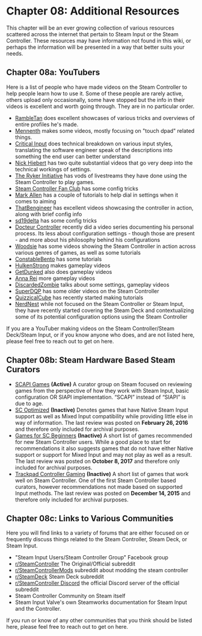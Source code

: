 # Chapter 08: Additional Resources

This chapter will be an ever growing collection of various resources scattered across the internet that pertain to Steam Input or the Steam Controller. These resources may have information not found in this wiki, or perhaps the information will be presented in a way that better suits your needs.

## Chapter 08a: YouTubers

Here is a list of people who have made videos on the Steam Controller to help people learn how to use it. Some of these people are rarely active, others upload only occasionally, some have stopped but the info in their videos is excellent and worth going through. They are in no particular order.

* [RambleTan](https://www.youtube.com/c/rambletan) does excellent showcases of various tricks and overviews of entire profiles he's made.
* [Mennenth](https://www.youtube.com/c/mennenth) makes some videos, mostly focusing on "touch dpad" related things.
* [Critical Input](https://www.youtube.com/user/CritComposer) does technical breakdown on various input styles, translating the software engineer speak of the descriptions into something the end user can better understand
* [Nick Hiebert](https://www.youtube.com/channel/UC_B_yN5Jzd2OPvKSp-ogG2Q) has two quite substantial videos that go very deep into the technical workings of settings.
* [The Ryker Initiative](https://www.youtube.com/channel/UC6Rq0h-Z1_P8NiPTFZDwaig) has vods of livestreams they have done using the Steam Controller to play games.
* [Steam Controller Fan Club](https://www.youtube.com/channel/UCf0_gzICBuymWyniCUGWzrA) has some config tricks
* [Mark Allen](https://www.youtube.com/channel/UCC3PunEhHJDtDy9LvuukCLw) has a couple of tutorials to help dial in settings when it comes to aiming
* [ThatBengineer](https://www.youtube.com/channel/UCJnAmSJEJqTgpH57FaD1hag) has excellent videos showcasing the controller in action, along with brief config info
* [sd19delta](https://www.youtube.com/channel/UC1DUtuoQCN-cc2b3PLteNeg) has some config tricks
* [Docteur Controller](https://www.youtube.com/channel/UC1GoAgop-6tbftsU4qtpSOQ) recently did a video series documenting his personal process. Its less about configuration settings - though those are present - and more about his philosophy behind his configurations
* [Woodsie](https://www.youtube.com/user/TheDarkAlly) has some videos showing the Steam Controller in action across various genres of games, as well as some tutorials
* [ConstableBento](https://www.youtube.com/channel/UCVC5wCDSwvZwABWEPqv5mfw) has some tutorials
* [HulkenStrong](https://www.youtube.com/channel/UC3YOFnM5LFS8l0mjgotHQXA) makes gameplay videos
* [GetDunked](https://www.youtube.com/channel/UCBcATKRld-58W6Db5aBeAgQ) also does gameplay videos
* [Anna Rei](https://www.youtube.com/channel/UCZML-UtFCxDajBXALA40unQ) more gameplay videos
* [DiscardedZombie](https://www.youtube.com/user/Necrocom4) talks about some settings, gameplay videos
* [SuperDQP](https://www.youtube.com/user/SuperDQP) has some older videos on the Steam Controller
* [QuizzicalCube](https://www.youtube.com/channel/UC766xnOCoh_5BoBpGSJ1AQA) has recently started making tutorials
* [NerdNest](https://www.youtube.com/channel/UCiC38Llz5e3qR6EaQAGlWvw) while not focused on the Steam Controller or Steam Input, they have recently started covering the Steam Deck and contextualizing some of its potential configuration options using the Steam Controller

If you are a YouTuber making videos on the Steam Controller/Steam Deck/Steam Input, or if you know anyone who does, and are not listed here, please feel free to reach out to get on here.

## Chapter 08b: Steam Hardware Based Steam Curators

* [SCAPI Games](https://store.steampowered.com/curator/30072643/) **(Active)** A curator group on Steam focused on reviewing games from the perspective of how they work with Steam Input, basic configuration OR SIAPI implementation. “SCAPI” instead of “SIAPI” is due to age.
* [SC Optimized](https://store.steampowered.com/curator/11109760-SC-Optimized/) **(Inactive)** Denotes games that have Native Steam Input support as well as Mixed Input compatibility while providing little else in way of information. The last review was posted on **February 26, 2016** and therefore only included for archival purposes.
* [Games for SC Beginners](https://store.steampowered.com/curator/30069499-Games-for-SC-Beginners/) **(Inactive)** A short list of games recommended for new Steam Controller users. While a good place to start for recommendations it also suggests games that do not have either Native support or support for Mixed Input and may not play as well as a result. The last review was posted on **October 8, 2017** and therefore only included for archival purposes.
* [Trackpad Controller Gaming](https://store.steampowered.com/curator/11165520-Trackpad-Controller-Gaming/) **(Inactive)** A short list of games that work well on Steam Controller. One of the first Steam Controller based curators, however recommendations not made based on supported Input methods. The last review was posted on **December 14, 2015** and therefore only included for archival purposes.

## Chapter 08c: Links to Various Communities

Here you will find links to a variety of forums that are either focused on or frequently discuss things related to the Steam Controller, Steam Deck, or Steam Input.

* "Steam Input Users/Steam Controller Group" Facebook group
* [r/SteamController](https://reddit.com/r/SteamController) The Original/Official subreddit
* [r/SteamControllerMods](https://reddit.com/r/SteamControllerMods) subreddit about modding the steam controller
* [r/SteamDeck](https://reddit.com/r/SteamDeck) Steam Deck subreddit
* [r/SteamController Discord](https://discord.gg/0rbOrsYLYD69x2Sw) the official Discord server of the official subreddit
* Steam Controller Community on Steam itself
* Steam Input Valve's own Steamworks documentation for Steam Input and the Controller.

If you run or know of any other communities that you think should be listed here, please feel free to reach out to get on here.

